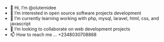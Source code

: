 - 👋 Hi, I’m @olutemidee
- 👀 I’m interested in open source software projects development
- 🌱 I’m currently learning working with php, mysql, laravel, html, css, and javascript
- 💞️ I’m looking to collaborate on web development projects
- 📫 How to reach me ... +2348030708868

<!---
olutemidee/olutemidee is a ✨ special ✨ repository because its `README.md` (this file) appears on your GitHub profile.
You can click the Preview link to take a look at your changes.
--->
